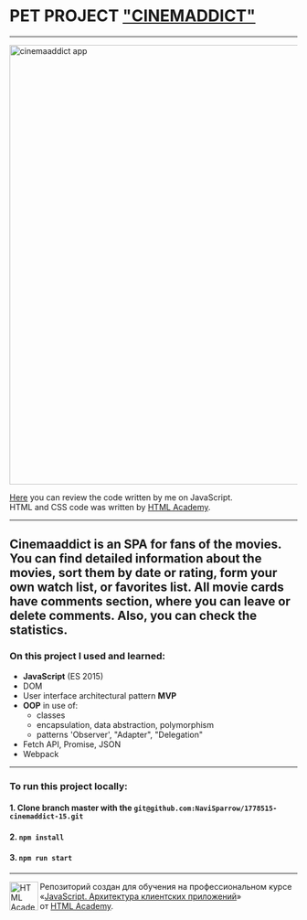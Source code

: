 # PET PROJECT ["CINEMADDICT"](https://1778515-cinemaddict-15.vercel.app/)
---

<img width="769" alt="cinemaaddict app" src="https://up.htmlacademy.ru/assets/intensives/ecmascript/15/projects/cinemaddict/image.v202110010158.png">

[Here](https://github.com/NaviSparrow/1778515-cinemaddict-15/tree/master/src) you can review the code written by me on JavaScript.<br>
HTML and CSS code was written by [HTML Academy](https://htmlacademy.ru).

---
Cinemaaddict is an SPA for fans of the movies. You can find detailed information about the movies,
sort them by date or rating, form your own watch list, or favorites list. 
All movie cards have comments section, where you can leave or delete comments.
Also, you can check the statistics.
---
### On this project I used and learned:
* **JavaScript** (ES 2015)
* DOM
* User interface architectural pattern **MVP**
* **OOP** in use of: 
  * classes
  * encapsulation, data abstraction, polymorphism
  * patterns 'Observer', "Adapter", "Delegation"
* Fetch API, Promise, JSON
* Webpack
---

### To run this project locally:

#### 1. Clone branch master with the `git@github.com:NaviSparrow/1778515-cinemaddict-15.git`

#### 2. `npm install`

#### 3. `npm run start`

---

<a href="https://htmlacademy.ru/intensive/ecmascript"><img align="left" width="50" height="50" title="HTML Academy" src="https://up.htmlacademy.ru/static/img/intensive/ecmascript/logo-for-github.svg"></a>

Репозиторий создан для обучения на профессиональном курсе «[JavaScript. Архитектура клиентских приложений](https://htmlacademy.ru/intensive/ecmascript)» от [HTML Academy](https://htmlacademy.ru).

[check-image]: https://github.com/htmlacademy-ecmascript/1778515-cinemaddict-15/workflows/Project%20check/badge.svg?branch=master
[check-url]: https://github.com/htmlacademy-ecmascript/1778515-cinemaddict-15/actions

